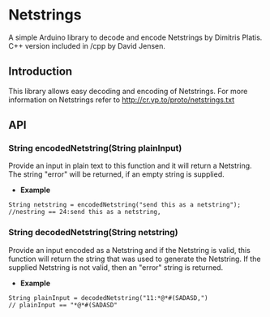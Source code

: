 # Netstrings
A simple Arduino library to decode and encode Netstrings by Dimitris Platis.
C++ version included in /cpp by David Jensen.

## Introduction
This library allows easy decoding and encoding of Netstrings. For more information on Netstrings refer to http://cr.yp.to/proto/netstrings.txt

## API
### String encodedNetstring(String plainInput)
Provide an input in plain text to this function and it will return a Netstring. The string "error" will be returned, if an empty string is supplied.
* **Example**

    
```arduino
String netstring = encodedNetstring("send this as a netstring");
//nestring == 24:send this as a netstring,
```

### String decodedNetstring(String netstring)
Provide an input encoded as a Netstring and if the Netstring is valid, this function will return the string that was used to generate the Netstring. If the supplied Netstring is not valid, then an "error" string is returned.

* **Example**

```arduino
String plainInput = decodedNetstring("11:*@*#(SADASD,")
// plainInput == "*@*#(SADASD"
```